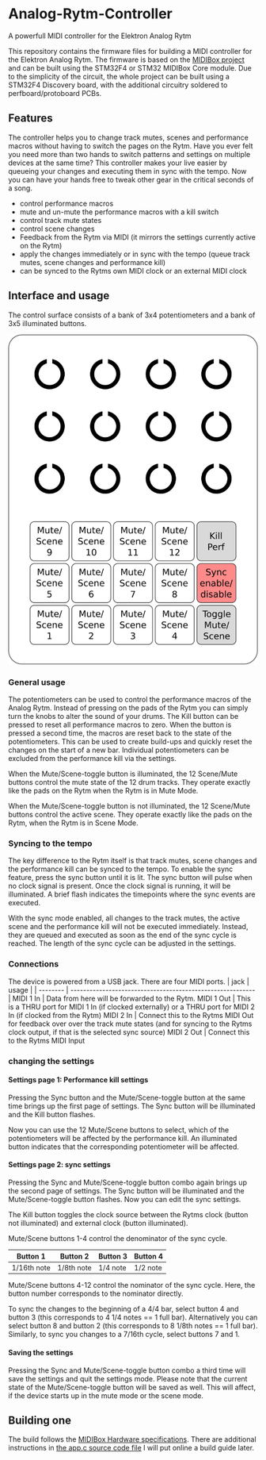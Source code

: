 # Analog-Rytm-Controller
A powerfull MIDI controller for the Elektron Analog Rytm

This repository contains the firmware files for building a MIDI controller for the Elektron Analog Rytm.
The firmware is based on the [MIDIBox project](http://www.ucapps.de) and can be built using the STM32F4 or STM32 MIDIBox Core module.
Due to the simplicity of the circuit, the whole project can be built using a STM32F4 Discovery board,
with the additional circuitry soldered to perfboard/protoboard PCBs.

## Features

The controller helps you to change track mutes, scenes and performance macros
without having to switch the pages on the Rytm.
Have you ever felt you need more than two hands to switch patterns and settings
on multiple devices at the same time? This controller makes your live easier by
queueing your changes and executing them in sync with the tempo. Now you can have
your hands free to tweak other gear in the critical seconds of a song.

- control performance macros
- mute and un-mute the performance macros with a kill switch
- control track mute states
- control scene changes
- Feedback from the Rytm via MIDI (it mirrors the settings currently
    active on the Rytm)
- apply the changes immediately or in sync with the tempo
  (queue track mutes, scene changes and performance kill)
- can be synced to the Rytms own MIDI clock or an external MIDI clock

## Interface and usage

The control surface consists of a bank of 3x4 potentiometers and a bank of 3x5 illuminated buttons.

![alt text](panel_drawing.png "Image of the user interface")

### General usage

The potentiometers can be used to control the performance macros of the Analog Rytm.
Instead of pressing on the pads of the Rytm you can simply turn the knobs to
alter the sound of your drums.
The Kill button can be pressed to reset all performance macros to zero. When the button is pressed
a second time, the macros are reset back to the state of the potentiometers. This can be used to
create build-ups and quickly reset the changes on the start of a new bar.
Individual potentiometers can be excluded from the performance kill via the settings.

When the Mute/Scene-toggle button is illuminated, the 12 Scene/Mute buttons
control the mute state of the 12 drum tracks. They operate exactly like the pads on the
Rytm when the Rytm is in Mute Mode.

When the Mute/Scene-toggle button is not illuminated, the 12 Scene/Mute buttons
control the active scene. They operate exactly like the pads on the
Rytm, when the Rytm is in Scene Mode.

### Syncing to the tempo

The key difference to the Rytm itself is that track mutes, scene changes and
the performance kill can be synced to the tempo. To enable the sync feature,
press the sync button until it is lit. The sync button will pulse when no clock
signal is present. Once the clock signal is running, it will be illuminated. A
brief flash indicates the timepoints where the sync events are executed.

With the sync mode enabled, all changes to the track mutes, the active scene and
the performance kill will not be executed immediately. Instead, they are queued
and executed as soon as the end of the sync cycle is reached. The length of the
sync cycle can be adjusted in the settings.

### Connections

The device is powered from a USB jack.
There are four MIDI ports.
| jack     | usage                                                      |
| -------- | ---------------------------------------------------------- |
MIDI 1 In  | Data from here will be forwarded to the Rytm.
MIDI 1 Out | This is a THRU port for MIDI 1 In (if clocked externally) or a THRU port for MIDI 2 In (if clocked from the Rytm)
MIDI 2 In  | Connect this to the Rytms MIDI Out for feedback over over the track mute states (and for syncing to the Rytms clock output, if that is the selected sync source)
MIDI 2 Out | Connect this to the Rytms MIDI Input

### changing the settings

#### Settings page 1: Performance kill settings

Pressing the Sync button and the Mute/Scene-toggle button at the same time brings
up the first page of settings. The Sync button will be illuminated and the Kill
button flashes.

Now you can use the 12 Mute/Scene buttons to select, which of
the potentiometers will be affected by the performance kill. An illuminated button
indicates that the corresponding potentiometer will be affected.


#### Settings page 2: sync settings

Pressing the Sync and Mute/Scene-toggle button combo again brings up the second
page of settings. The Sync button will be illuminated and the Mute/Scene-toggle
button flashes. Now you can edit the sync settings.

The Kill button toggles the clock source between the Rytms clock (button not
illuminated) and external clock (button illuminated).

Mute/Scene buttons 1-4 control the denominator of the sync cycle.

| Button 1      | Button 2      | Button 3      | Button 4      |      
| ------------- | ------------- | ------------- | ------------- |
| 1/16th note   | 1/8th note    | 1/4 note      | 1/2 note      |

Mute/Scene buttons 4-12 control the nominator of the sync cycle. Here, the
button number corresponds to the nominator directly.

To sync the changes to the beginning of a 4/4 bar, select button 4 and button 3
(this corresponds to 4 1/4 notes == 1 full bar). Alternatively you can select
button 8 and button 2 (this corresponds to 8 1/8th notes == 1 full bar).
Similarly, to sync you changes to a 7/16th cycle, select buttons 7 and 1.

#### Saving the settings

Pressing the Sync and Mute/Scene-toggle button combo a third time will save the
settings and quit the settings mode. Please note that the current state of the
Mute/Scene-toggle button will be saved as well. This will affect, if the device
starts up in the mute mode or the scene mode.

## Building one

The build follows the [MIDIBox Hardware specifications](http://www.ucapps.de).
There are additional instructions in [the app.c source code file](firmware/app.c)
I will put online a build guide later.
